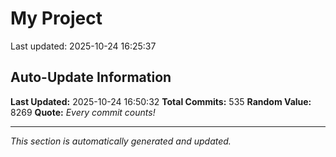 # My Project


Last updated: 2025-10-24 16:25:37






























































































































































































































































































































































































































































































































































































































































































































































































































































































































































## Auto-Update Information

**Last Updated:** 2025-10-24 16:50:32
**Total Commits:** 535
**Random Value:** 8269
**Quote:** _Every commit counts!_

---
_This section is automatically generated and updated._